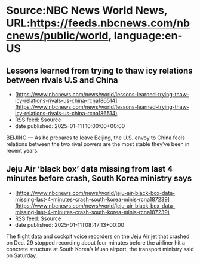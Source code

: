# Source:NBC News World News, URL:https://feeds.nbcnews.com/nbcnews/public/world, language:en-US

## Lessons learned from trying to thaw icy relations between rivals U.S and China
 - [https://www.nbcnews.com/news/world/lessons-learned-trying-thaw-icy-relations-rivals-us-china-rcna186514](https://www.nbcnews.com/news/world/lessons-learned-trying-thaw-icy-relations-rivals-us-china-rcna186514)
 - RSS feed: $source
 - date published: 2025-01-11T10:00:00+00:00

BEIJING — As he prepares to leave Beijing, the U.S. envoy to China feels relations between the two rival powers are the most stable they’ve been in recent years.

## Jeju Air ‘black box’ data missing from last 4 minutes before crash, South Korea ministry says
 - [https://www.nbcnews.com/news/world/jeju-air-black-box-data-missing-last-4-minutes-crash-south-korea-minis-rcna187239](https://www.nbcnews.com/news/world/jeju-air-black-box-data-missing-last-4-minutes-crash-south-korea-minis-rcna187239)
 - RSS feed: $source
 - date published: 2025-01-11T08:47:13+00:00

The flight data and cockpit voice recorders on the Jeju Air jet that crashed on Dec. 29 stopped recording about four minutes before the airliner hit a concrete structure at South Korea’s Muan airport, the transport ministry said on Saturday.

